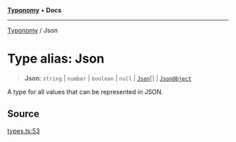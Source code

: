 [**Typonomy**](../README.md) • **Docs**

***

[Typonomy](../globals.md) / Json

# Type alias: Json

> **Json**: `string` \| `number` \| `boolean` \| `null` \| [`Json`](Json.md)[] \| [`JsonObject`](JsonObject.md)

A type for all values that can be represented in JSON.

## Source

[types.ts:53](https://github.com/softcraft-development/typonomy/blob/dfbcc96600b9b9b8c6faf47f3caef423e4f1568c/src/types.ts#L53)
